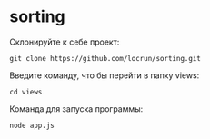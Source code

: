 # sorting

Склонируйте к себе проект:
```
git clone https://github.com/locrun/sorting.git
```


Введите команду, что бы перейти в папку views:
```
cd views
```

Команда для запуска программы:
```
node app.js
```
